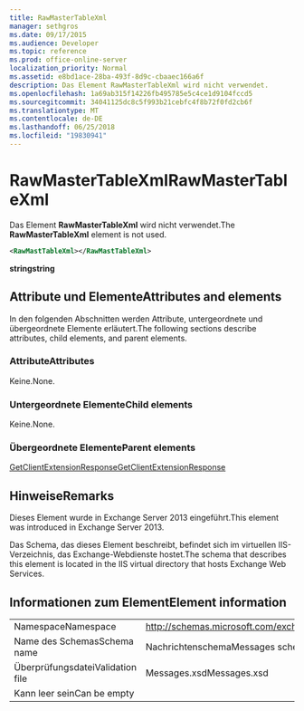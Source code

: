 ```yaml
---
title: RawMasterTableXml
manager: sethgros
ms.date: 09/17/2015
ms.audience: Developer
ms.topic: reference
ms.prod: office-online-server
localization_priority: Normal
ms.assetid: e8bd1ace-28ba-493f-8d9c-cbaaec166a6f
description: Das Element RawMasterTableXml wird nicht verwendet.
ms.openlocfilehash: 1a69ab315f14226fb495785e5c4ce1d9104fccd5
ms.sourcegitcommit: 34041125dc8c5f993b21cebfc4f8b72f0fd2cb6f
ms.translationtype: MT
ms.contentlocale: de-DE
ms.lasthandoff: 06/25/2018
ms.locfileid: "19830941"
---
```

# <a name="rawmastertablexml"></a><span data-ttu-id="cc10b-103">RawMasterTableXml</span><span class="sxs-lookup"><span data-stu-id="cc10b-103">RawMasterTableXml</span></span>

<span data-ttu-id="cc10b-104">Das Element **RawMasterTableXml** wird nicht verwendet.</span><span class="sxs-lookup"><span data-stu-id="cc10b-104">The **RawMasterTableXml** element is not used.</span></span> 
  
```XML
<RawMastTableXml></RawMastTableXml>
```

 <span data-ttu-id="cc10b-105">**string**</span><span class="sxs-lookup"><span data-stu-id="cc10b-105">**string**</span></span>
## <a name="attributes-and-elements"></a><span data-ttu-id="cc10b-106">Attribute und Elemente</span><span class="sxs-lookup"><span data-stu-id="cc10b-106">Attributes and elements</span></span>

<span data-ttu-id="cc10b-107">In den folgenden Abschnitten werden Attribute, untergeordnete und übergeordnete Elemente erläutert.</span><span class="sxs-lookup"><span data-stu-id="cc10b-107">The following sections describe attributes, child elements, and parent elements.</span></span>
  
### <a name="attributes"></a><span data-ttu-id="cc10b-108">Attribute</span><span class="sxs-lookup"><span data-stu-id="cc10b-108">Attributes</span></span>

<span data-ttu-id="cc10b-109">Keine.</span><span class="sxs-lookup"><span data-stu-id="cc10b-109">None.</span></span>
  
### <a name="child-elements"></a><span data-ttu-id="cc10b-110">Untergeordnete Elemente</span><span class="sxs-lookup"><span data-stu-id="cc10b-110">Child elements</span></span>

<span data-ttu-id="cc10b-111">Keine.</span><span class="sxs-lookup"><span data-stu-id="cc10b-111">None.</span></span>
  
### <a name="parent-elements"></a><span data-ttu-id="cc10b-112">Übergeordnete Elemente</span><span class="sxs-lookup"><span data-stu-id="cc10b-112">Parent elements</span></span>

[<span data-ttu-id="cc10b-113">GetClientExtensionResponse</span><span class="sxs-lookup"><span data-stu-id="cc10b-113">GetClientExtensionResponse</span></span>](getclientextensionresponse.md)
  
## <a name="remarks"></a><span data-ttu-id="cc10b-114">Hinweise</span><span class="sxs-lookup"><span data-stu-id="cc10b-114">Remarks</span></span>

<span data-ttu-id="cc10b-115">Dieses Element wurde in Exchange Server 2013 eingeführt.</span><span class="sxs-lookup"><span data-stu-id="cc10b-115">This element was introduced in Exchange Server 2013.</span></span>
  
<span data-ttu-id="cc10b-116">Das Schema, das dieses Element beschreibt, befindet sich im virtuellen IIS-Verzeichnis, das Exchange-Webdienste hostet.</span><span class="sxs-lookup"><span data-stu-id="cc10b-116">The schema that describes this element is located in the IIS virtual directory that hosts Exchange Web Services.</span></span>
  
## <a name="element-information"></a><span data-ttu-id="cc10b-117">Informationen zum Element</span><span class="sxs-lookup"><span data-stu-id="cc10b-117">Element information</span></span>

|||
|:-----|:-----|
|<span data-ttu-id="cc10b-118">Namespace</span><span class="sxs-lookup"><span data-stu-id="cc10b-118">Namespace</span></span>  <br/> |http://schemas.microsoft.com/exchange/services/2006/messages  <br/> |
|<span data-ttu-id="cc10b-119">Name des Schemas</span><span class="sxs-lookup"><span data-stu-id="cc10b-119">Schema name</span></span>  <br/> |<span data-ttu-id="cc10b-120">Nachrichtenschema</span><span class="sxs-lookup"><span data-stu-id="cc10b-120">Messages schema</span></span>  <br/> |
|<span data-ttu-id="cc10b-121">Überprüfungsdatei</span><span class="sxs-lookup"><span data-stu-id="cc10b-121">Validation file</span></span>  <br/> |<span data-ttu-id="cc10b-122">Messages.xsd</span><span class="sxs-lookup"><span data-stu-id="cc10b-122">Messages.xsd</span></span>  <br/> |
|<span data-ttu-id="cc10b-123">Kann leer sein</span><span class="sxs-lookup"><span data-stu-id="cc10b-123">Can be empty</span></span>  <br/> ||
   

